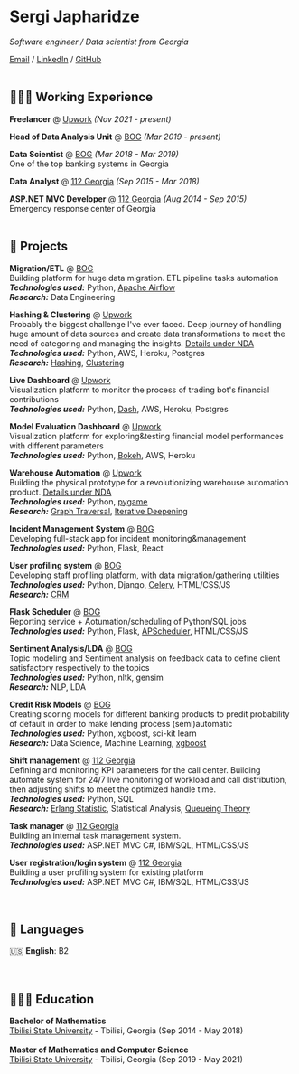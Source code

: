# Sergi Japharidze

_Software engineer / Data scientist from Georgia_ <br>

[Email](mailto:sergi.japharidze@gmail.com) / [LinkedIn](https://www.linkedin.com/in/sergi-japharidze-66ab4583/) / [GitHub](https://github.com/Japharidze/) <br><br>

## 👩🏼‍💻 Working Experience

**Freelancer** @ [Upwork](https://www.upwork.com/freelancers/~01ec363d8d634666d4?viewMode=1) _(Nov 2021 - present)_ <br>

**Head of Data Analysis Unit** @ [BOG](https://bankofgeorgia.ge/ka/retail) _(Mar 2019 - present)_ <br>

**Data Scientist** @ [BOG](https://bankofgeorgia.ge/ka/retail) _(Mar 2018 - Mar 2019)_ <br>
One of the top banking systems in Georgia

**Data Analyst** @ [112 Georgia](https://112.gov.ge/?page_id=3136https://112.gov.ge/lang=en) _(Sep 2015 - Mar 2018)_ <br>

**ASP.NET MVC Developer** @ [112 Georgia](https://112.gov.ge/?page_id=3136https://112.gov.ge/lang=en) _(Aug 2014 - Sep 2015)_ <br>
Emergency response center of Georgia
<br><br>

    
## 📌 Projects

**Migration/ETL** @ [BOG](https://bankofgeorgia.ge/) <br>
Building platform for huge data migration. ETL pipeline tasks automation <br>
**_Technologies used:_** Python, [Apache Airflow](https://airflow.apache.org/) <br>
**_Research:_** Data Engineering <br>

**Hashing & Clustering** @ [Upwork](https://www.upwork.com/freelancers/~01ec363d8d634666d4?viewMode=1) <br>
Probably the biggest challenge I've ever faced. Deep journey of handling huge amount of data sources and create data transformations to meet the need of categoring and managing the insights. <u>Details under NDA</u> <br>
**_Technologies used:_** Python, AWS, Heroku, Postgres <br>
**_Research:_** [Hashing](https://en.wikipedia.org/wiki/Hash_function), [Clustering](https://en.wikipedia.org/wiki/Cluster_analysis) <br>

**Live Dashboard** @ [Upwork](https://www.upwork.com/freelancers/~01ec363d8d634666d4?viewMode=1) <br>
Visualization platform to monitor the process of trading bot's financial contributions <br>
**_Technologies used:_** Python, [Dash](https://plotly.com/dash/), AWS, Heroku, Postgres <br>

**Model Evaluation Dashboard** @ [Upwork](https://www.upwork.com/freelancers/~01ec363d8d634666d4?viewMode=1) <br>
Visualization platform for exploring&testing financial model performances with different parameters <br>
**_Technologies used:_** Python, [Bokeh](https://bokeh.org/), AWS, Heroku <br>

**Warehouse Automation** @ [Upwork](https://www.upwork.com/freelancers/~01ec363d8d634666d4?viewMode=1) <br>
Building the physical prototype for a revolutionizing warehouse automation product. <u>Details under NDA</u> <br>
**_Technologies used:_** Python, [pygame](https://www.pygame.org/news) <br>
**_Research:_** [Graph Traversal](https://en.wikipedia.org/wiki/Graph_traversal), [Iterative Deepening](https://en.wikipedia.org/wiki/Iterative_deepening_depth-first_search)<br>

**Incident Management System** @ [BOG](https://bankofgeorgia.ge/) <br>
Developing full-stack app for incident monitoring&management<br>
**_Technologies used:_** Python, Flask, React <br>

**User profiling system** @ [BOG](https://bankofgeorgia.ge/) <br>
Developing staff profiling platform, with data migration/gathering utilities <br>
**_Technologies used:_** Python, Django, [Celery](https://docs.celeryq.dev/en/stable/getting-started/introduction.html), HTML/CSS/JS <br>
**_Research:_** [CRM](https://en.wikipedia.org/wiki/Customer_relationship_management) <br>


**Flask Scheduler** @ [BOG](https://bankofgeorgia.ge/) <br>
Reporting service + Aotumation/scheduling of Python/SQL jobs<br>
**_Technologies used:_** Python, Flask, [APScheduler](https://apscheduler.readthedocs.io/en/3.x/), HTML/CSS/JS <br>

**Sentiment Analysis/LDA** @ [BOG](https://bankofgeorgia.ge/) <br>
Topic modeling and Sentiment analysis on feedback data to define client satisfactory respectively to the topics <br>
**_Technologies used:_** Python, nltk, gensim <br>
**_Research:_** NLP, LDA <br>

**Credit Risk Models** @ [BOG](https://bankofgeorgia.ge/) <br>
Creating scoring models for different banking products to predit probability of default in order to make lending process (semi)automatic <br>
**_Technologies used:_** Python, xgboost, sci-kit learn <br>
**_Research:_** Data Science, Machine Learning, [xgboost](https://xgboost.readthedocs.io/en/stable/) <br>

**Shift management** @ [112 Georgia](https://112.gov.ge/?page_id=3136https://112.gov.ge/lang=en) <br>
Defining and monitoring KPI parameters for the call center. Building automate system for 24/7 live monitoring of workload and call distribution, then adjusting shifts to meet the optimized handle time. <br>
**_Technologies used:_** Python, SQL <br>
**_Research:_** [Erlang Statistic](https://en.wikipedia.org/wiki/Erlang_distribution), Statistical Analysis, [Queueing Theory](https://en.wikipedia.org/wiki/Queueing_theory) <br>

**Task manager** @ [112 Georgia](https://112.gov.ge/?page_id=3136https://112.gov.ge/lang=en) <br>
Building an internal task management system. <br>
**_Technologies used:_** ASP.NET MVC C#, IBM/SQL, HTML/CSS/JS <br>

**User registration/login system** @ [112 Georgia](https://112.gov.ge/?page_id=3136https://112.gov.ge/lang=en) <br>
Building a user profiling system for existing platform <br>
**_Technologies used:_** ASP.NET MVC C#, IBM/SQL, HTML/CSS/JS <br>
<br><br>
  
## 💬 Languages

🇺🇸 **English**: B2 <br>
<br><br>

## 👩🏼‍🎓 Education

**Bachelor of Mathematics** <br> 
[Tbilisi State University](https://www.tsu.ge/en) - Tbilisi, Georgia (Sep 2014 - May 2018) <br><br>
**Master of Mathematics and Computer Science** <br>
[Tbilisi State University](https://www.tsu.ge/en) - Tbilisi, Georgia (Sep 2019 - May 2021) <br>